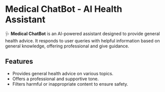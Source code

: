 # Medical ChatBot - AI Health Assistant

🩺 **Medical ChatBot** is an AI-powered assistant designed to provide general health advice. It responds to user queries with helpful information based on general knowledge, offering professional and give guidance. 

## Features
- Provides general health advice on various topics.
- Offers a professional and supportive tone.
- Filters harmful or inappropriate content to ensure safety.

